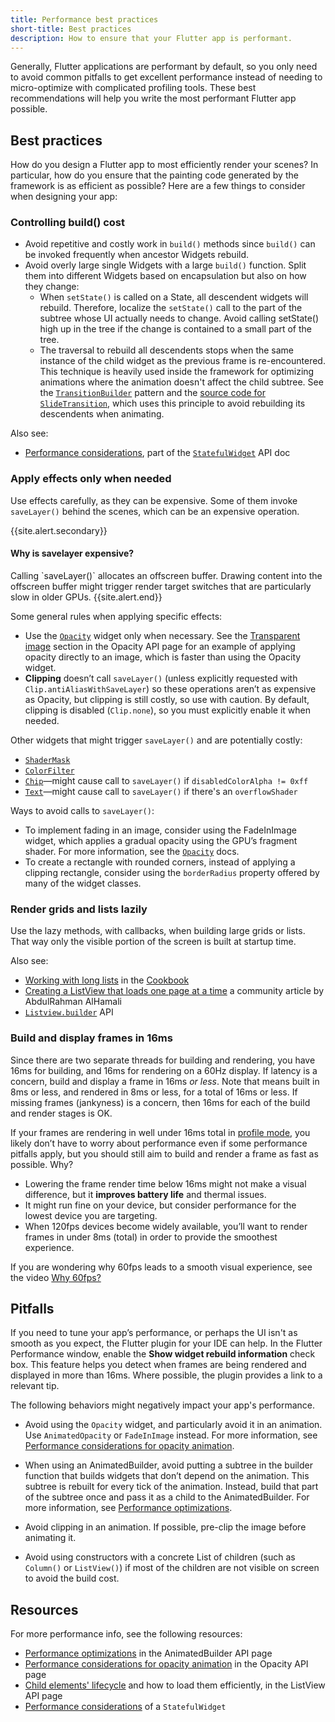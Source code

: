 ```yaml
---
title: Performance best practices
short-title: Best practices
description: How to ensure that your Flutter app is performant.
---
```


Generally, Flutter applications are performant by default,
so you only need to avoid common pitfalls to get excellent performance
instead of needing to micro-optimize with complicated profiling tools.
These best recommendations will help you write the most performant
Flutter app possible.

## Best practices

How do you design a Flutter app to most efficiently render your scenes?
In particular, how do you ensure that the painting code generated by the
framework is as efficient as possible? Here are a few things to consider
when designing your app:

### Controlling build() cost

* Avoid repetitive and costly work in `build()` methods since `build()`
  can be invoked frequently when ancestor Widgets rebuild.
* Avoid overly large single Widgets with a large `build()` function.
  Split them into different Widgets based on encapsulation but also on how
  they change:
  * When `setState()` is called on a State, all descendent widgets will
    rebuild. Therefore, localize the `setState()` call to the part of
    the subtree whose UI actually needs to change. Avoid calling
    setState() high up in the tree if the change is contained to a small
    part of the tree.
  * The traversal to rebuild all descendents stops when the same instance
    of the child widget as the previous frame is re-encountered. This
    technique is heavily used inside the framework for optimizing
    animations where the animation doesn't affect the child subtree.
    See the [`TransitionBuilder`][] pattern and
    the [source code for `SlideTransition`][],
    which uses this principle to avoid rebuilding its descendents when
    animating.

Also see:

* [Performance considerations], part of the [`StatefulWidget`] API doc

### Apply effects only when needed

Use effects carefully, as they can be expensive. Some of them invoke
`saveLayer()` behind the scenes, which can be an expensive operation.

{{site.alert.secondary}}
  <h4>Why is savelayer expensive?</h4><a name="why-is-savelayer-expensive"></a>
  Calling `saveLayer()` allocates an offscreen buffer. Drawing content
  into the offscreen buffer might trigger render target switches that
  are particularly slow in older GPUs.
{{site.alert.end}}

Some general rules when applying specific effects:

* Use the [`Opacity`] widget only when necessary.
  See the [Transparent image] section in the Opacity
  API page for an example of applying opacity directly
  to an image, which is faster than using the Opacity
  widget.
* **Clipping** doesn’t call `saveLayer()` (unless
  explicitly requested with `Clip.antiAliasWithSaveLayer`)
  so these operations aren’t as expensive as Opacity,
  but clipping is still costly, so use with caution.
  By default, clipping is disabled (`Clip.none`),
  so you must explicitly enable it when needed.

Other widgets that might trigger `saveLayer()` and are potentially costly:

* [`ShaderMask`]
* [`ColorFilter`]
* [`Chip`]&mdash;might cause call to `saveLayer()` if
  `disabledColorAlpha != 0xff`
* [`Text`]&mdash;might cause call to `saveLayer()`
  if there's an `overflowShader`

Ways to avoid calls to `saveLayer()`:

* To implement fading in an image, consider using the FadeInImage widget,
  which applies a gradual opacity using the GPU’s fragment shader.
  For more information, see the [`Opacity`] docs.
* To create a rectangle with rounded corners, instead of applying a
  clipping rectangle, consider using the `borderRadius` property offered
  by many of the widget classes.

### Render grids and lists lazily

Use the lazy methods, with callbacks, when building large grids or lists.
That way only the visible portion of the screen is built at startup time.

Also see:

* [Working with long lists] in the [Cookbook]
* [Creating a ListView that loads one page at a time]
  a community article by AbdulRahman AlHamali
* [`Listview.builder`] API

###  Build and display frames in 16ms

Since there are two separate threads for building and rendering, you
have 16ms for building, and 16ms for rendering on a 60Hz display.
If latency is a concern, build and display a frame in 16ms _or less_.
Note that means built in 8ms or less,
and rendered in 8ms or less, for a total of 16ms or less.
If missing frames (jankyness) is a concern, then 16ms for each of
the build and render stages is OK.

If your frames are rendering in well under 16ms total in
[profile mode],
you likely don’t have to worry about performance even if some
performance pitfalls apply, but you should still aim to build and
render a frame as fast as possible. Why?

* Lowering the frame render time below 16ms might not make a visual
  difference, but it **improves battery life** and thermal issues.
* It might run fine on your device, but consider performance for the
  lowest device you are targeting.
* When 120fps devices become widely available, you’ll want to render frames
  in under 8ms (total) in order to provide the smoothest experience.

If you are wondering why 60fps leads to a smooth visual experience,
see the video [Why 60fps?]

## Pitfalls

If you need to tune your app’s performance, or perhaps the UI isn't as
smooth as you expect, the Flutter plugin for your IDE can help.
In the Flutter Performance window, enable the **Show widget rebuild
information** check box. This feature helps you detect when
frames are being rendered and displayed in more than 16ms.
Where possible, the plugin provides a link to a relevant tip.

The following behaviors might negatively impact your app's performance.

* Avoid using the `Opacity` widget, and particularly avoid it in an animation.
  Use `AnimatedOpacity` or `FadeInImage` instead.
  For more information,
  see [Performance considerations for opacity animation].

* When using an AnimatedBuilder, avoid putting a subtree in the builder
  function that builds widgets that don’t depend on the animation.
  This subtree is rebuilt for every tick of the animation.
  Instead, build that part of the subtree once and pass it as a child to
  the AnimatedBuilder. For more information, see [Performance optimizations].

* Avoid clipping in an animation. If possible, pre-clip the image before
  animating it.

* Avoid using constructors with a concrete List of children (such as
  `Column()` or `ListView()`) if most of the children are not visible
  on screen to avoid the build cost.

## Resources

For more performance info, see the following resources:

* [Performance optimizations] in the AnimatedBuilder API page
* [Performance considerations for opacity animation] in the Opacity API page
* [Child elements' lifecycle] and how to load them efficiently,
  in the ListView API page
* [Performance considerations] of a `StatefulWidget`


[Child elements' lifecycle]: {{site.api}}/flutter/widgets/ListView-class.html#child-elements-lifecycle
[`Chip`]: {{site.api}}/flutter/material/Chip-class.html
[`ColorFilter`]: {{site.api}}/flutter/dart-ui/ColorFilter-class.html
[Cookbook]: /cookbook
[Creating a ListView that loads one page at a time]: {{site.medium}}/saugo360/flutter-creating-a-listview-that-loads-one-page-at-a-time-c5c91b6fabd3
[`Listview.builder`]: {{site.api}}/flutter/widgets/ListView/ListView.builder.html
[`Opacity`]: {{site.api}}/flutter/widgets/Opacity-class.html
[Performance optimizations]: {{site.api}}/flutter/widgets/AnimatedBuilder-class.html#performance-optimizations
[Performance considerations]: {{site.api}}/flutter/widgets/StatefulWidget-class.html#performance-considerations
[Performance considerations for opacity animation]: {{site.api}}/flutter/widgets/Opacity-class.html#performance-considerations-for-opacity-animation
[profile mode]: /docs/testing/build-modes#profile
[`ShaderMask`]: {{site.api}}/flutter/widgets/ShaderMask-class.html
[source code for `SlideTransition`]: https://github.com/flutter/flutter/blob/master/packages/flutter/lib/src/widgets/transitions.dart
[`StatefulWidget`]: {{site.api}}/flutter/widgets/StatefulWidget-class.html
[`Text`]: {{site.api}}/flutter/widgets/Text-class.html
[`TransitionBuilder`]: {{site.api}}/flutter/widgets/TransitionBuilder.html
[Transparent image]: {{site.api}}/flutter/widgets/Opacity-class.html#transparent-image
[Why 60fps?]: https://www.youtube.com/watch?v=CaMTIgxCSqU
[Working with long lists]: /cookbook/lists/long-lists
